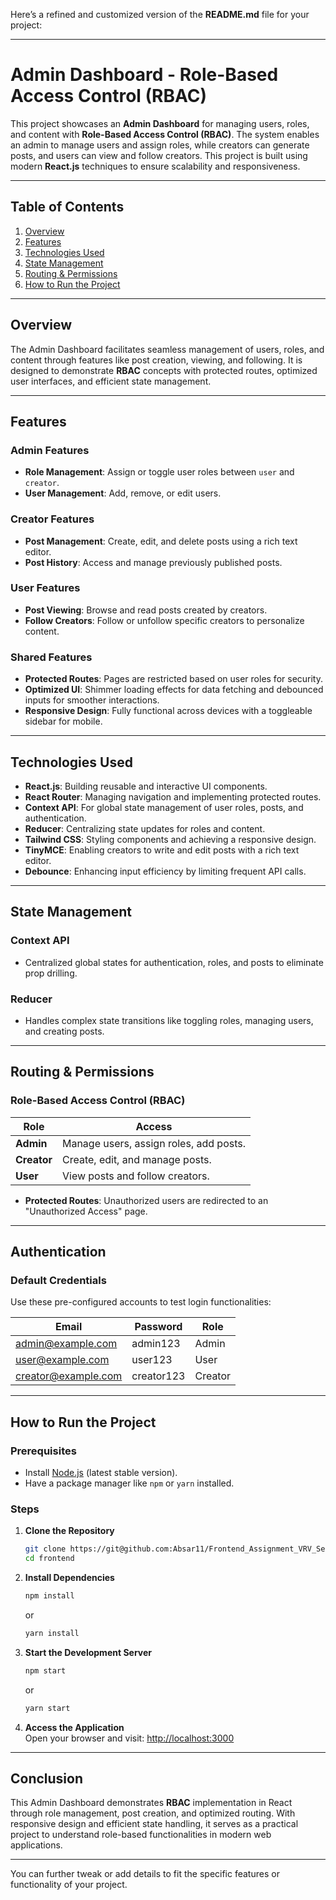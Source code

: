Here’s a refined and customized version of the **README.md** file for your project:  

---

# Admin Dashboard - Role-Based Access Control (RBAC)

This project showcases an **Admin Dashboard** for managing users, roles, and content with **Role-Based Access Control (RBAC)**. The system enables an admin to manage users and assign roles, while creators can generate posts, and users can view and follow creators. This project is built using modern **React.js** techniques to ensure scalability and responsiveness.

---

## Table of Contents
1. [Overview](#overview)  
2. [Features](#features)  
3. [Technologies Used](#technologies-used)  
4. [State Management](#state-management)  
5. [Routing & Permissions](#routing--permissions)  
6. [How to Run the Project](#how-to-run-the-project)  

---

## Overview

The Admin Dashboard facilitates seamless management of users, roles, and content through features like post creation, viewing, and following. It is designed to demonstrate **RBAC** concepts with protected routes, optimized user interfaces, and efficient state management.

---

## Features

### Admin Features  
- **Role Management**: Assign or toggle user roles between `user` and `creator`.  
- **User Management**: Add, remove, or edit users.  

### Creator Features  
- **Post Management**: Create, edit, and delete posts using a rich text editor.  
- **Post History**: Access and manage previously published posts.  

### User Features  
- **Post Viewing**: Browse and read posts created by creators.  
- **Follow Creators**: Follow or unfollow specific creators to personalize content.  

### Shared Features  
- **Protected Routes**: Pages are restricted based on user roles for security.  
- **Optimized UI**: Shimmer loading effects for data fetching and debounced inputs for smoother interactions.  
- **Responsive Design**: Fully functional across devices with a toggleable sidebar for mobile.  

---

## Technologies Used  

- **React.js**: Building reusable and interactive UI components.  
- **React Router**: Managing navigation and implementing protected routes.  
- **Context API**: For global state management of user roles, posts, and authentication.  
- **Reducer**: Centralizing state updates for roles and content.  
- **Tailwind CSS**: Styling components and achieving a responsive design.  
- **TinyMCE**: Enabling creators to write and edit posts with a rich text editor.  
- **Debounce**: Enhancing input efficiency by limiting frequent API calls.  

---

## State Management  

### Context API  
- Centralized global states for authentication, roles, and posts to eliminate prop drilling.  

### Reducer  
- Handles complex state transitions like toggling roles, managing users, and creating posts.  

---

## Routing & Permissions  

### Role-Based Access Control (RBAC)  

| **Role**  | **Access**                             |  
|-----------|---------------------------------------|  
| **Admin** | Manage users, assign roles, add posts. |  
| **Creator** | Create, edit, and manage posts.       |  
| **User**   | View posts and follow creators.        |  

- **Protected Routes**: Unauthorized users are redirected to an "Unauthorized Access" page.  

---

## Authentication  

### Default Credentials  

Use these pre-configured accounts to test login functionalities:  

| **Email**             | **Password** | **Role**    |  
|-----------------------|--------------|-------------|  
| admin@example.com     | admin123     | Admin       |  
| user@example.com      | user123      | User        |  
| creator@example.com   | creator123   | Creator     |  

---

## How to Run the Project  

### Prerequisites  
- Install [Node.js](https://nodejs.org/) (latest stable version).  
- Have a package manager like `npm` or `yarn` installed.  

### Steps  

1. **Clone the Repository**  
   ```bash  
   git clone https://git@github.com:Absar11/Frontend_Assignment_VRV_Security.git 
   cd frontend  
   ```  

2. **Install Dependencies**  
   ```bash  
   npm install  
   ```  
   or  
   ```bash  
   yarn install  
   ```  

3. **Start the Development Server**  
   ```bash  
   npm start  
   ```  
   or  
   ```bash  
   yarn start  
   ```  

4. **Access the Application**  
   Open your browser and visit: [http://localhost:3000](http://localhost:3000)  

---

## Conclusion  

This Admin Dashboard demonstrates **RBAC** implementation in React through role management, post creation, and optimized routing. With responsive design and efficient state handling, it serves as a practical project to understand role-based functionalities in modern web applications.  

---

You can further tweak or add details to fit the specific features or functionality of your project.
